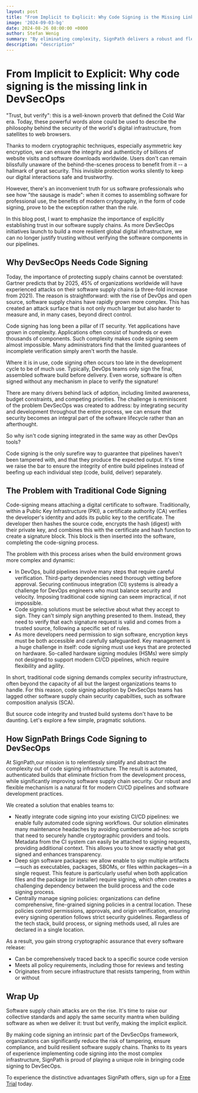 ```yaml
---
layout: post
title: "From Implicit to Explicit: Why Code Signing is the Missing Link in DevSecOps"
image: '2024-09-03-bg'
date: 2024-08-26 08:00:00 +0000
author: Stefan Wenig
summary: "By eliminating complexity, SignPath delivers a robust and flexible mechanism that fits naturally in modern software supply chains"
description: "description"
---
```



# From Implicit to Explicit: Why code signing is the missing link in DevSecOps

"Trust, but verify": this is a well-known proverb that defined the Cold War era. Today, these powerful words alone could be used to describe the philosophy behind the security of the world's digital infrastructure, from satellites to web browsers.

Thanks to modern cryptographic techniques, especially asymmetric key encryption, we can ensure the integrity and authenticity of billions of website visits and software downloads worldwide. Users don't can remain blissfully unaware of the behind-the-scenes process to benefit from it -- a hallmark of great security. This invisible protection works silently to keep our digital interactions safe and trustworthy.

However, there's an inconvenient truth for us software professionals who see how "the sausage is made": when it comes to assembling software for professional use, the benefits of modern crytography, in the form of code signing, prove to be the exception rather than the rule.

In this blog post, I want to emphasize the importance of explicitly establishing trust in our software supply chains. As more DevSecOps initiatives launch to build a more resilient global digital infrastructure, we can no longer justify trusting without verifying the software components in our pipelines.

## Why DevSecOps Needs Code Signing

Today, the importance of protecting supply chains cannot be overstated: Gartner predicts that by 2025, 45% of organizations worldwide will have experienced attacks on their software supply chains (a three-fold increase from 2021). The reason is straightforward: with the rise of DevOps and open source, software supply chains have rapidly grown more complex. This has created an attack surface that is not only much larger but also harder to measure and, in many cases, beyond direct control.

Code signing has long been a pillar of IT security. Yet applications have grown in complexity. Applications often consist of hundreds or even thousands of components. Such complexity makes code signing seem almost impossible. Many administrators find that the limited guarantees of incomplete verification simply aren't worth the hassle.

Where it is in use, code signing often occurs too late in the development cycle to be of much use. Typically, DevOps teams only sign the final, assembled software build before delivery. Even worse, software is often signed without any mechanism in place to verify the signature!

There are many drivers behind lack of adption, including limited awareness, budget constraints, and competing priorities. The challenge is reminiscent of the problem DevSecOps was created to address: by integrating security and development throughout the entire process, we can ensure that security becomes an integral part of the software lifecycle rather than an afterthought.

So why isn't code signing integrated in the same way as other DevOps tools?

Code signing is the only surefire way to guarantee that pipelines haven't been tampered with, and that they produce the expected output. It's time we raise the bar to ensure the integrity of entire build pipelines instead of beefing up each individual step (code, build, deliver) separately.


## The Problem with Traditional Code Signing

Code-signing means attaching a digital certificate to software. Traditionally, within a Public Key Infrastructure (PKI), a certificate authority (CA) verifies the developer's identity and adds its public key to the certificate. The developer then hashes the source code, encrypts the hash (digest) with their private key, and combines this with the certificate and hash function to create a signature block. This block is then inserted into the software, completing the code-signing process.

The problem with this process arises when the build environment grows more complex and dynamic:

- In DevOps, build pipelines involve many steps that require careful verification. Third-party dependencies need thorough vetting before approval. Securing continuous integration (CI) systems is already a challenge for DevOps engineers who must balance security and velocity. Imposing traditional code signing can seem impractical, if not impossible.
- Code signing solutions must be selective about what they accept to sign. They can't simply sign anything presented to them. Instead, they need to verify that each signature request is valid and comes from a trusted source, following a specific set of rules.
- As more developers need permission to sign software, encryption keys must be both accessible and carefully safeguarded. Key management is a huge challenge in itself: code signing must use keys that are protected on hardware. So-called hardware signing modules (HSMs) were simply not designed to support modern CI/CD pipelines, which require flexibility and agility.

In short, traditional code signing demands complex security infrastructure, often beyond the capacity of all but the largest organizations teams to handle. For this reason, code signing adoption by DevSecOps teams has lagged other software supply chain security capabilties, such as software composition analysis (SCA).

But source code integrity and trusted build systems don't have to be daunting. Let's explore a few simple, pragmatic solutions.

## How SignPath Brings Code Signing to DevSecOps

At SignPath,our mission is to relentlessly simplify and abstract the complexity out of code signing infrastructure.  The result is automated, authenticated builds that eliminate friction from the development process, while significantly improving software supply chain security. Our robust and flexible mechanism is a natural fit for modern CI/CD pipelines and software development practices.

We created a solution that enables teams to:

- Neatly integrate code signing into your existing CI/CD pipelines: we enable fully automated code signing workflows. Our solution eliminates many maintenance headaches by avoiding cumbersome ad-hoc scripts that need to securely handle cryptographic providers and tools. Metadata from the CI system can easily be attached to signing requests, providing additional context. This allows you to know exactly what got signed and enhances transparency.
- Deep sign software packages: we allow enable to sign multiple artifacts—such as executables, packages, SBOMs, or files within packages—in a single request. This feature is particularly useful when both application files and the package (or installer) require signing, which often creates a challenging dependency between the build process and the code signing process.
- Centrally manage signing policies: organizations can define comprehensive, fine-grained signing policies in a central location. These policies control permissions, approvals, and origin verification, ensuring every signing operation follows strict security guidelines. Regardless of the tech stack, build process, or signing methods used, all rules are declared in a single location.

As a result, you gain strong cryptographic assurance that every software release:

- Can be comprehensively traced back to a specific source code version
- Meets all policy requirements, including those for reviews and testing
- Originates from secure infrastructure that resists tampering, from within or without

## Wrap Up

Software supply chain attacks are on the rise. It's time to raise our collective standards and apply the same security mantra when building software as when we deliver it: trust but verify, making the implicit explicit.

By making code signing an intrinsic part of the DevSecOps framework, organizations can significantly reduce the risk of tampering, ensure compliance, and build resilient software supply chains.
Thanks to its years of experience implementing code signing into the most complex infrastructure, SignPath is proud of playing a unique role in bringing code signing to DevSecOps.

To experience the distinctive advantages SignPath offers, sign up for a [Free Trial](https://app.signpath.io/Web/Subscription/StartFreeTrial) today.